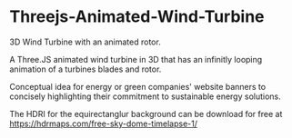 # Threejs-Animated-Wind-Turbine

3D Wind Turbine with an animated rotor.

A Three.JS animated wind turbine in 3D that has an infinitly looping animation of a turbines blades and rotor.

Conceptual idea for energy or green companies' website banners to concisely highlighting their commitment to sustainable energy solutions.

The HDRI for the equirectanglur background can be download for free at https://hdrmaps.com/free-sky-dome-timelapse-1/
